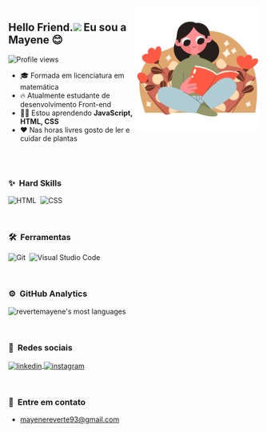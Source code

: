 
<img src="./image/lendo-um-livro.png" min-width="250px" max-width="250px" width="250px" align="right">

<h2 align="left">Hello Friend.<img src="https://raw.githubusercontent.com/kaueMarques/kaueMarques/master/hi.gif" width="30px"> Eu sou a Mayene 😊</h2> 
<p align="left"> <img src="https://komarev.com/ghpvc/?username=revertemayene&color=yellow" alt="Profile views" /> </p>

- 🎓 Formada em licenciatura em matemática
- 🔥 Atualmente estudante de desenvolvimento Front-end 
- 👩‍🎓 Estou aprendendo **JavaScript, HTML, CSS**
- ❤️ Nas horas livres gosto de ler e cuidar de plantas

<br><br>

### ✨ &nbsp;Hard Skills
![HTML](https://img.shields.io/badge/-HTML-36393F?style=flat&logo=HTML5)&nbsp;
![CSS](https://img.shields.io/badge/-CSS-36393F?style=flat&logo=CSS3&logoColor=1572B6)&nbsp;

<br>

### 🛠️ &nbsp;Ferramentas
![Git](https://img.shields.io/badge/-Git-36393F?style=flat&logo=git)&nbsp;
![Visual Studio Code](https://img.shields.io/badge/-Visual%20Studio%20Code-36393F?style=flat&logo=visual-studio-code&logoColor=007ACC)&nbsp;

<br>

### ⚙️ &nbsp;GitHub Analytics
<p align="left">
<img width="300em" src="https://github-readme-stats.vercel.app/api/top-langs/?username=revertemayene&layout=compact&theme=slateorange" alt="revertemayene's most languages"/>
</p>

<br>

### 📱 &nbsp;Redes sociais 

<p align="left">

<a href="https://linkedin.com/in/mayenereverte" target="_blank">
  <img align="center" src="https://img.shields.io/badge/-mayenereverte-36393F?style=flat&logo=linkedin" alt="linkedin"/>
</a>
<a href="https://instagram.com/mayenedev" target="_blank">
 <img align="center" src="https://img.shields.io/badge/-mayenedev-36393F?style=flat&logo=instagram" alt="instagram"/>
</a>

</p>

<br>

### 📩 &nbsp;Entre em contato

- mayenereverte93@gmail.com